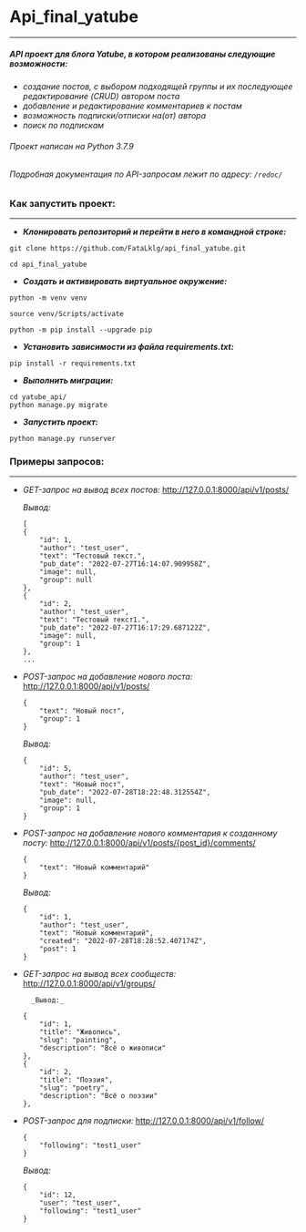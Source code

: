 # Api_final_yatube
____
##### API проект для блога Yatube, в котором реализованы следующие возможности:
+ _создание постов, с выбором подходящей группы и их последующее редактирование (CRUD) автором поста_
+ _добавление и редактирование комментариев к постам_
+ _возможность подписки/отписки на(от) автора_
+ _поиск по подпискам_

###### Проект написан на Python 3.7.9

###### Подробная документация по API-запросам лежит по адресу: `/redoc/`

### Как запустить проект:
____

- ***Клонировать репозиторий и перейти в него в командной строке:***

```
git clone https://github.com/FataLklg/api_final_yatube.git
```

```
cd api_final_yatube
```

- ***Cоздать и активировать виртуальное окружение:***

```
python -m venv venv
```

```
source venv/Scripts/activate
```

```
python -m pip install --upgrade pip
```

- ***Установить зависимости из файла requirements.txt:***

```
pip install -r requirements.txt
```

- ***Выполнить миграции:***

```
cd yatube_api/
python manage.py migrate
```

- ***Запустить проект:***

```
python manage.py runserver
```

### Примеры запросов:
___
- _GET-запрос на вывод всех постов:_
    http://127.0.0.1:8000/api/v1/posts/

    _Вывод:_
    ```
    [
    {
        "id": 1,
        "author": "test_user",
        "text": "Тестовый текст.",
        "pub_date": "2022-07-27T16:14:07.909958Z",
        "image": null,
        "group": null
    },
    {
        "id": 2,
        "author": "test_user",
        "text": "Тестовый текст1.",
        "pub_date": "2022-07-27T16:17:29.687122Z",
        "image": null,
        "group": 1
    },
    ...
    ```
- _POST-запрос на добавление нового поста:_
    http://127.0.0.1:8000/api/v1/posts/
    ```
    {
        "text": "Новый пост",
        "group": 1
    }
    ```

    _Вывод:_
    ```
    {
        "id": 5,
        "author": "test_user",
        "text": "Новый пост",
        "pub_date": "2022-07-28T18:22:48.312554Z",
        "image": null,
        "group": 1
    }
    ```
- _POST-запрос на добавление нового комментария к созданному посту:_
    http://127.0.0.1:8000/api/v1/posts/{post_id}/comments/
    ```
    {
        "text": "Новый комментарий"
    }
    ```

    _Вывод:_
    ```
    {
        "id": 1,
        "author": "test_user",
        "text": "Новый комментарий",
        "created": "2022-07-28T18:28:52.407174Z",
        "post": 1
    }
    ```
- _GET-запрос на вывод всех сообществ:_
        http://127.0.0.1:8000/api/v1/groups/

        _Вывод:_
    ```
    {
        "id": 1,
        "title": "Живопись",
        "slug": "painting",
        "description": "Всё о живописи"
    },
    {
        "id": 2,
        "title": "Поэзия",
        "slug": "poetry",
        "description": "Всё о поэзии"
    },
    ```
- _POST-запрос для подписки:_
    http://127.0.0.1:8000/api/v1/follow/
    ```
    {
        "following": "test1_user"
    }
    ```
    
    _Вывод:_
    ```
    {
        "id": 12,
        "user": "test_user",
        "following": "test1_user"
    }
    ```
